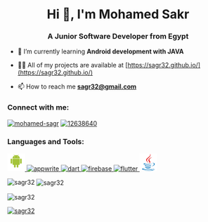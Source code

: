 <h1 align="center">Hi 👋, I'm Mohamed Sakr</h1>
<h3 align="center">A Junior Software Developer from Egypt</h3>

- 🌱 I’m currently learning **Android development with JAVA**

- 👨‍💻 All of my projects are available at [https://sagr32.github.io/](https://sagr32.github.io/)

- 📫 How to reach me **sagr32@gmail.com**

<h3 align="left">Connect with me:</h3>
<p align="left">
<a href="https://linkedin.com/in/mohamed-sagr" target="blank"><img align="center" src="https://raw.githubusercontent.com/rahuldkjain/github-profile-readme-generator/master/src/images/icons/Social/linked-in-alt.svg" alt="mohamed-sagr" height="30" width="40" /></a>
<a href="https://stackoverflow.com/users/12638640" target="blank"><img align="center" src="https://raw.githubusercontent.com/rahuldkjain/github-profile-readme-generator/master/src/images/icons/Social/stack-overflow.svg" alt="12638640" height="30" width="40" /></a>
</p>

<h3 align="left">Languages and Tools:</h3>
<p align="left"> <a href="https://developer.android.com" target="_blank" rel="noreferrer"> <img src="https://raw.githubusercontent.com/devicons/devicon/master/icons/android/android-original-wordmark.svg" alt="android" width="40" height="40"/> </a> <a href="https://appwrite.io" target="_blank" rel="noreferrer"> <img src="https://www.vectorlogo.zone/logos/appwriteio/appwriteio-icon.svg" alt="appwrite" width="40" height="40"/> </a> <a href="https://dart.dev" target="_blank" rel="noreferrer"> <img src="https://www.vectorlogo.zone/logos/dartlang/dartlang-icon.svg" alt="dart" width="40" height="40"/> </a> <a href="https://firebase.google.com/" target="_blank" rel="noreferrer"> <img src="https://www.vectorlogo.zone/logos/firebase/firebase-icon.svg" alt="firebase" width="40" height="40"/> </a> <a href="https://flutter.dev" target="_blank" rel="noreferrer"> <img src="https://www.vectorlogo.zone/logos/flutterio/flutterio-icon.svg" alt="flutter" width="40" height="40"/> </a> <a href="https://www.java.com" target="_blank" rel="noreferrer"> <img src="https://raw.githubusercontent.com/devicons/devicon/master/icons/java/java-original.svg" alt="java" width="40" height="40"/> </a> </p>

<p><img align="left" src="https://github-readme-stats.vercel.app/api/top-langs?username=sagr32&show_icons=true&locale=en&layout=compact" alt="sagr32" /></p>

<p>&nbsp;<img align="center" src="https://github-readme-stats.vercel.app/api?username=sagr32&show_icons=true&locale=en" alt="sagr32" /></p>

<p><img align="center" src="https://github-readme-streak-stats.herokuapp.com/?user=sagr32&" alt="sagr32" /></p>


<p align="left"> <a href="https://github.com/ryo-ma/github-profile-trophy"><img src="https://github-profile-trophy.vercel.app/?username=sagr32" alt="sagr32" /></a> </p>
